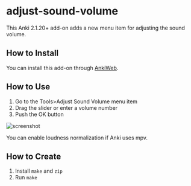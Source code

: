 # adjust-sound-volume

This Anki 2.1.20+ add-on adds a new menu item for adjusting the sound volume.

## How to Install

You can install this add-on through [AnkiWeb](https://ankiweb.net/shared/info/2123044452).

## How to Use
1. Go to the Tools\>Adjust Sound Volume menu item
2. Drag the slider or enter a volume number
3. Push the OK button

![screenshot](https://raw.githubusercontent.com/mnogu/adjust-sound-volume/main/screenshot.png)

You can enable loudness normalization if Anki uses mpv.

## How to Create

1. Install `make` and `zip`
2. Run `make`
